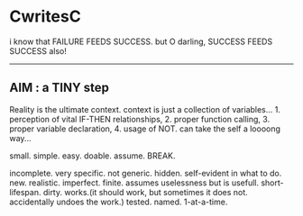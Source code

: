 # CwritesC

i know that FAILURE FEEDS SUCCESS.
but O darling,
SUCCESS FEEDS SUCCESS also!


--------------------------
AIM :  a TINY step
--------------------------
Reality is the ultimate context.
context is just a collection of variables...
    1. perception of vital IF-THEN relationships,
    2. proper function calling,
    3. proper variable declaration,
    4. usage of NOT.
can take the self a loooong way...









small.
simple.
easy.
doable.
assume.
BREAK.

incomplete.
very specific. not generic.
hidden. self-evident in what to do.
new.
realistic.
imperfect.
finite.
assumes uselessness but is usefull.
short-lifespan.
dirty.
works.(it should work, but sometimes it does not. accidentally undoes the work.)
tested.
named.
1-at-a-time.


